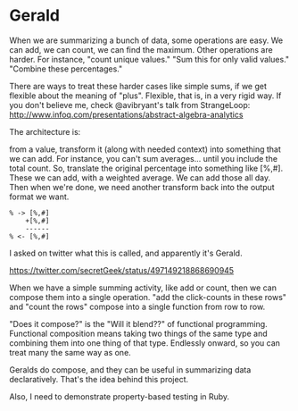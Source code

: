 # Gerald

When we are summarizing a bunch of data, some operations are easy. We
can add, we can count, we can find the maximum. Other operations are harder. For instance, "count
unique values." "Sum this for only valid values." "Combine these
percentages."

There are ways to treat these harder cases like simple sums, if we get
flexible about the meaning of "plus". Flexible, that is, in a very rigid
way.
If you don't believe me, check @avibryant's talk from StrangeLoop:
http://www.infoq.com/presentations/abstract-algebra-analytics

The architecture is:

from a value, transform it (along with needed context) into something that we
can add. For instance, you can't sum averages... until you include the
total count. So, translate the original percentage into something like
[%,#]. These we can add, with a weighted average. We can add those all
day. Then when we're done, we need another transform back into the
output format we want.
```
% -> [%,#]
    +[%,#]
    ------
% <- [%,#]
```
I asked on twitter what this is called, and apparently it's
Gerald.

https://twitter.com/secretGeek/status/497149218868690945

When we have a simple summing activity, like add or count, then we can
compose them into a single operation.
"add the click-counts in these rows" and "count the rows" compose into
a single function from row to row.

"Does it compose?" is the "Will it blend??" of functional programming.
Functional composition means taking two things of the same type and
combining them into one thing of that type. Endlessly onward, so you can
treat many the same way as one.

Geralds do compose, and they can be useful in summarizing data
declaratively. That's the idea behind this project.

Also, I need to demonstrate property-based testing in Ruby.


